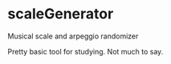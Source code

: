 # scaleGenerator
Musical scale and arpeggio randomizer

Pretty basic tool for studying. Not much to say.
